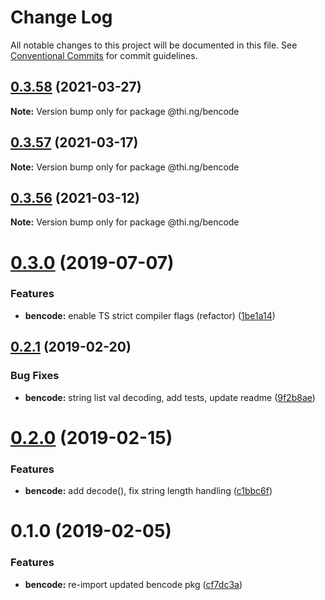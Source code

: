 # Change Log

All notable changes to this project will be documented in this file.
See [Conventional Commits](https://conventionalcommits.org) for commit guidelines.

## [0.3.58](https://github.com/thi-ng/umbrella/compare/@thi.ng/bencode@0.3.57...@thi.ng/bencode@0.3.58) (2021-03-27)

**Note:** Version bump only for package @thi.ng/bencode





## [0.3.57](https://github.com/thi-ng/umbrella/compare/@thi.ng/bencode@0.3.56...@thi.ng/bencode@0.3.57) (2021-03-17)

**Note:** Version bump only for package @thi.ng/bencode





## [0.3.56](https://github.com/thi-ng/umbrella/compare/@thi.ng/bencode@0.3.55...@thi.ng/bencode@0.3.56) (2021-03-12)

**Note:** Version bump only for package @thi.ng/bencode





# [0.3.0](https://github.com/thi-ng/umbrella/compare/@thi.ng/bencode@0.2.17...@thi.ng/bencode@0.3.0) (2019-07-07)

### Features

* **bencode:** enable TS strict compiler flags (refactor) ([1be1a14](https://github.com/thi-ng/umbrella/commit/1be1a14))

## [0.2.1](https://github.com/thi-ng/umbrella/compare/@thi.ng/bencode@0.2.0...@thi.ng/bencode@0.2.1) (2019-02-20)

### Bug Fixes

* **bencode:** string list val decoding, add tests, update readme ([9f2b8ae](https://github.com/thi-ng/umbrella/commit/9f2b8ae))

# [0.2.0](https://github.com/thi-ng/umbrella/compare/@thi.ng/bencode@0.1.1...@thi.ng/bencode@0.2.0) (2019-02-15)

### Features

* **bencode:** add decode(), fix string length handling ([c1bbc6f](https://github.com/thi-ng/umbrella/commit/c1bbc6f))

# 0.1.0 (2019-02-05)

### Features

* **bencode:** re-import updated bencode pkg ([cf7dc3a](https://github.com/thi-ng/umbrella/commit/cf7dc3a))
